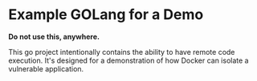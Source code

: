# Example GOLang for a Demo

**Do not use this, anywhere.**

This go project intentionally contains the ability to have remote code
execution. It's designed for a demonstration of how Docker can isolate
a vulnerable application.

